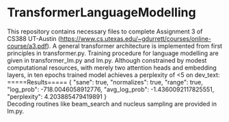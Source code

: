 # TransformerLanguageModelling
This repository contains necessary files to complete Assignment 3 of CS388 UT-Austin (https://www.cs.utexas.edu/~gdurrett/courses/online-course/a3.pdf).
A general transformer architecture is implemented from first principles in transformer.py. Training procedure for language modelling are given in 
transformer_lm.py and lm.py. Although constrained by modest computational resources, with merely two attention heads and embedding layers, in ten epochs
trained model achieves a perplexity of <5 on dev_text: 
=====Results=====
{
  "sane": true,
  "normalizes": true,
  "range": true,
  "log_prob": -718.0046058912776,
  "avg_log_prob": -1.4360092117825551,
  "perplexity": 4.203885479419891
}  
Decoding routines like beam_search and nucleus sampling are provided in lm.py.
